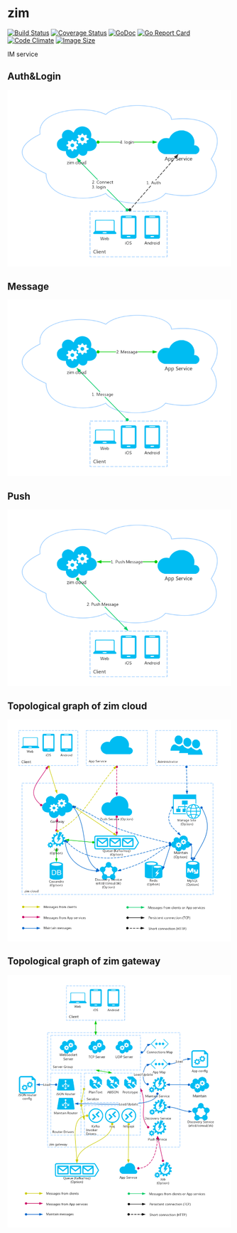 # zim

[![Build Status](https://travis-ci.org/zhangpeihao/zim.svg?branch=master)](https://travis-ci.org/zhangpeihao/zim) 
[![Coverage Status](https://coveralls.io/repos/github/zhangpeihao/zim/badge.svg?branch=master)](https://coveralls.io/github/zhangpeihao/zim?branch=master)
[![GoDoc](https://godoc.org/github.com/zhangpeihao/zim?status.svg)](https://godoc.org/github.com/zhangpeihao/zim)
[![Go Report Card](https://goreportcard.com/badge/github.com/zhangpeihao/zim)](https://goreportcard.com/report/github.com/zhangpeihao/zim)
[![Code Climate](https://codeclimate.com/github/zhangpeihao/zim/badges/gpa.svg)](https://codeclimate.com/github/zhangpeihao/zim)
[![Image Size](https://images.microbadger.com/badges/image/zhangpeihao/zim.svg)](https://microbadger.com/images/zhangpeihao/zim "Get your own image badge on microbadger.com")

IM service

## Auth&Login

![Auth&Login](doc/Auth&Login.png)

## Message

![Message](doc/Message.png)

## Push

![Push](doc/Push.png)

## Topological graph of zim cloud

![zim-top](doc/zim-top.png)

## Topological graph of zim gateway

![zim-gateway](doc/zim-gateway.png)


